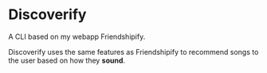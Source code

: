 # Discoverify
A CLI based on my webapp Friendshipify.

Discoverify uses the same features as Friendshipify to recommend songs to the user based on how they __sound__.

